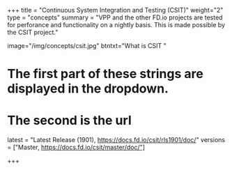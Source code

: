 +++
title = "Continuous System Integration and Testing (CSIT)"
weight="2"
type = "concepts"
summary = "VPP and the other FD.io projects are tested for perforance and functionality on a nightly basis. This is made possible by the CSIT project."

image="/img/concepts/csit.jpg"
btntxt="What is CSIT "

# The first part of these strings are displayed in the dropdown.
# The second is the url
latest = "Latest Release (1901), https://docs.fd.io/csit/rls1901/doc/"
versions = ["Master, https://docs.fd.io/csit/master/doc/"]

+++
